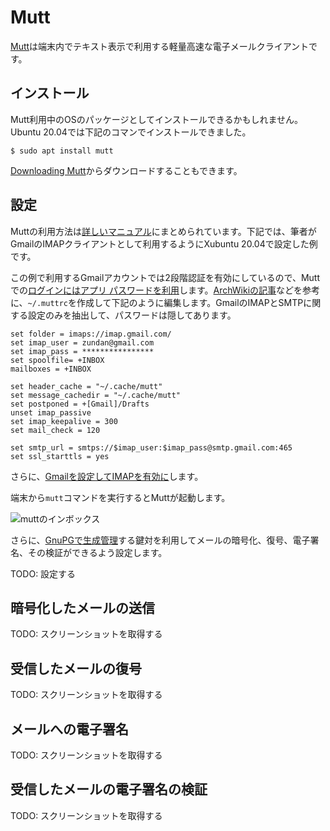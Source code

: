 # Mutt
[Mutt](http://www.mutt.org/)は端末内でテキスト表示で利用する軽量高速な電子メールクライアントです。

## インストール
Mutt利用中のOSのパッケージとしてインストールできるかもしれません。Ubuntu 20.04では下記のコマンでインストールできました。

```
$ sudo apt install mutt
```

[Downloading Mutt](http://www.mutt.org/download.html)からダウンロードすることもできます。

## 設定
Muttの利用方法は[詳しいマニュアル](http://www.mutt.org/doc/manual/)にまとめられています。下記では、筆者がGmailのIMAPクライアントとして利用するようにXubuntu 20.04で設定した例です。

この例で利用するGmailアカウントでは2段階認証を有効にしているので、Muttでの[ログインにはアプリ パスワードを利用](https://support.google.com/mail/answer/185833?hl=ja)します。[ArchWikiの記事](https://wiki.archlinux.org/index.php/mutt#Using_native_IMAP_support)などを参考に、`~/.muttrc`を作成して下記のように編集します。GmailのIMAPとSMTPに関する設定のみを抽出して、パスワードは隠してあります。

```
set folder = imaps://imap.gmail.com/
set imap_user = zundan@gmail.com
set imap_pass = ****************
set spoolfile= +INBOX
mailboxes = +INBOX

set header_cache = "~/.cache/mutt"
set message_cachedir = "~/.cache/mutt"
set postponed = +[Gmail]/Drafts
unset imap_passive
set imap_keepalive = 300
set mail_check = 120

set smtp_url = smtps://$imap_user:$imap_pass@smtp.gmail.com:465
set ssl_starttls = yes
```

さらに、[Gmailを設定してIMAPを有効に](https://support.google.com/mail/answer/7126229?hl=ja)します。

端末から`mutt`コマンドを実行するとMuttが起動します。

![muttのインボックス](/mutt-inbox.png)

さらに、[GnuPGで生成管理](keyManagement)する鍵対を利用してメールの暗号化、復号、電子署名、その検証ができるよう設定します。

TODO: 設定する

## 暗号化したメールの送信

TODO: スクリーンショットを取得する

## 受信したメールの復号

TODO: スクリーンショットを取得する

## メールへの電子署名

TODO: スクリーンショットを取得する

## 受信したメールの電子署名の検証

TODO: スクリーンショットを取得する
